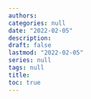 ```yaml
---
authors: 
categories: null
date: "2022-02-05"
description: 
draft: false
lastmod: "2022-02-05"
series: null
tags: null
title: 
toc: true
---
```


<!--more-->

